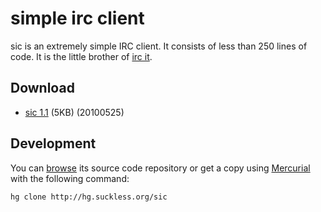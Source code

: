 simple irc client
=================
sic is an extremely simple IRC client. It consists of less than 250 lines of code. It is the little brother of [irc it](/ii).

Download
--------
* [sic 1.1](http://dl.suckless.org/tools/sic-1.1.tar.gz) (5KB) (20100525)

Development
-----------
You can [browse](http://hg.suckless.org/sic) its source code repository or get a copy using [Mercurial](http://www.selenic.com/mercurial/) with the following command:

	hg clone http://hg.suckless.org/sic

